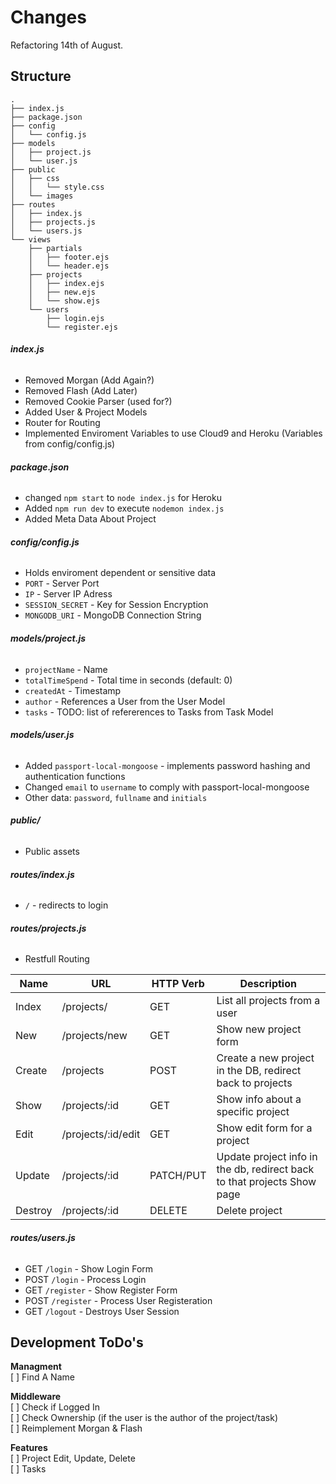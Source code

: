 # Changes
Refactoring 14th of August.

## Structure
```
.
├── index.js
├── package.json
├── config
│   └── config.js
├── models
│   ├── project.js
│   └── user.js
├── public
│   ├── css
│   │   └── style.css
│   └── images
├── routes
│   ├── index.js
│   ├── projects.js
│   └── users.js
└── views
    ├── partials
    │   ├── footer.ejs
    │   └── header.ejs
    ├── projects
    │   ├── index.ejs
    │   ├── new.ejs
    │   └── show.ejs
    └── users
        ├── login.ejs
        └── register.ejs
```

  ###### **index.js**
  - Removed Morgan (Add Again?)
  - Removed Flash (Add Later)
  - Removed Cookie Parser (used for?)
  - Added User & Project Models
  - Router for Routing
  - Implemented Enviroment Variables to use Cloud9 and Heroku (Variables from config/config.js)
 
  ###### **package.json**
  - changed `npm start` to `node index.js` for Heroku
  - Added `npm run dev` to execute `nodemon index.js`
  - Added Meta Data About Project 

  ###### **config/config.js**
  - Holds enviroment dependent or sensitive data
  - `PORT` - Server Port 
  - `IP` - Server IP Adress
  - `SESSION_SECRET` - Key for Session Encryption
  - `MONGODB_URI` - MongoDB Connection String

  ###### **models/project.js**  
  - `projectName` - Name
  - `totalTimeSpend` - Total time in seconds (default: 0)
  - `createdAt` - Timestamp
  - `author` - References a User from the User Model
  - `tasks` - TODO: list of refererences to Tasks from Task Model
  
  ###### **models/user.js**
  - Added `passport-local-mongoose` - implements password hashing and authentication functions
  - Changed `email` to `username` to comply with passport-local-mongoose
  - Other data: `password`, `fullname` and `initials`

  ###### **public/**
  - Public assets
  
  ###### **routes/index.js**
  - `/` - redirects to login

  ###### **routes/projects.js**
  - Restfull Routing

| **Name**   | **URL**            | **HTTP Verb** |  **Description**|
|------------|--------------------|---------------|-----------------|
|Index       | /projects/         | GET           | List all projects from a user
|New         | /projects/new      | GET           | Show new project form   
|Create      | /projects          | POST          | Create a new project in the DB, redirect back to projects   
|Show        | /projects/:id      | GET           | Show info about a specific project
|Edit        | /projects/:id/edit | GET           | Show edit form for a project       
|Update      | /projects/:id      | PATCH/PUT     | Update project info in the db, redirect back to that projects Show page    
|Destroy     | /projects/:id      | DELETE        | Delete project 

  ###### **routes/users.js**
  - GET `/login` - Show Login Form
  - POST `/login` - Process Login
  - GET `/register` - Show Register Form
  - POST `/register` - Process User Registeration
  - GET `/logout` - Destroys User Session

## Development ToDo's
__**Managment**__  
[ ] Find A Name  

__**Middleware**__  
[ ] Check if Logged In  
[ ] Check Ownership (if the user is the author of the project/task)  
[ ] Reimplement Morgan & Flash  

__**Features**__  
[ ] Project Edit, Update, Delete  
[ ] Tasks  







